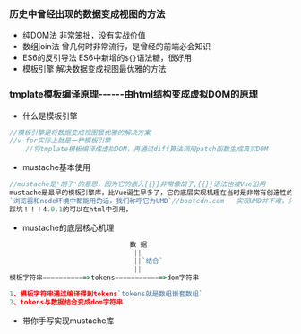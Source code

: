  ### 历史中曾经出现的数据变成视图的方法
 + 纯DOM法
    非常笨拙，没有实战价值
 + 数组join法
    曾几何时非常流行，是曾经的前端必会知识
 + ES6的反引导法
    ES6中新增的`${}`语法糖，很好用
 + 模板引擎
    解决数据变成视图最优雅的方法

### tmplate模板编译原理------由html结构变成虚拟DOM的原理
+ 什么是模板引擎
```js
//模板引擎是将数据变成视图最优雅的解决方案
//v-for实际上就是一种模板引擎
    //将tmplate模板编译成虚拟DOM，再通过diff算法调用patch函数生成真实DOM
``` 
+ mustache基本使用
```js
//mustache是'胡子'的意思，因为它的嵌入{{}}非常像胡子,{{}}语法也被Vue沿用
mustache是最早的模板引擎库，比Vue诞生早多了，它的底层实现机理在当时是非常有创造性的、轰动性的，为后续模板引擎的发展提供了崭新的思路
`浏览器和node环境中都能用的话，我们称呼它为UMD`//bootcdn.com   实现UMD并不难，只需要一个'通用头'
踩坑！！！4.0.1的可以在html中引用，
```
+ mustache的底层核心机理
```js
                              数 据
                               ||
                               ||`结合`
                               ||
模板字符串===========>tokens============>dom字符串

1、模板字符串通过编译得到tokens`tokens就是数组嵌套数组`
2、tokens与数据结合变成dom字符串
```
+ 带你手写实现mustache库
 
